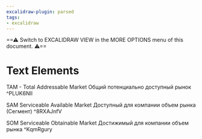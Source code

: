```yaml
---
excalidraw-plugin: parsed
tags:
- excalidraw
---
```


==⚠  Switch to EXCALIDRAW VIEW in the MORE OPTIONS menu of this document. ⚠==

# Text Elements

TAM - Total Addressable Market 
Общий потенциально доступный рынок ^PLUK6Nll

SAM Serviceable Available Market Доступный для компании объем рынка (Сегмент) ^8RXAJnfV

SOM Serviceable Obtainable Market 
Достижимый для компании объем рынка ^KqmRgury

